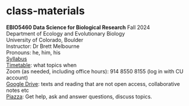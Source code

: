 # class-materials

**EBIO5460 Data Science for Biological Research** Fall 2024\
Department of Ecology and Evolutionary Biology\
University of Colorado, Boulder\
Instructor: Dr Brett Melbourne\
Pronouns: he, him, his\
[Syllabus](00_syllabus5460.md)\
[Timetable](00_timetable.md): what topics when\
Zoom (as needed, including office hours): 914 8550 8155 (log in with CU account)\
[Google Drive](TBA): texts and reading that are not open access, collaborative notes etc\
[Piazza]( https://piazza.com/colorado/fall2024/ebio5460002/home): Get help, ask and answer questions, discuss topics.

